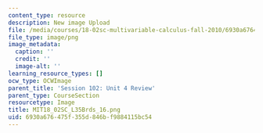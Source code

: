 ```yaml
---
content_type: resource
description: New image Upload
file: /media/courses/18-02sc-multivariable-calculus-fall-2010/6930a676475f355d846bf9884115bc54_MIT18_02SC_L35Brds_16.png
file_type: image/png
image_metadata:
  caption: ''
  credit: ''
  image-alt: ''
learning_resource_types: []
ocw_type: OCWImage
parent_title: 'Session 102: Unit 4 Review'
parent_type: CourseSection
resourcetype: Image
title: MIT18_02SC_L35Brds_16.png
uid: 6930a676-475f-355d-846b-f9884115bc54
---
```

